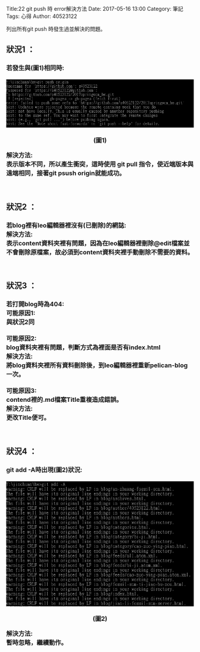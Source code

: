 Title:22 git push 時 error解決方法
Date: 2017-05-16 13:00
Category: 筆記
Tags: 心得
Author: 40523122

列出所有git push 時發生過並解決的問題。
 <!-- PELICAN_END_SUMMARY -->
<h2>狀況1 ：</h2>
<h3>
若發生與(圖1)相同時:<br/>
 <br/>
<img src="https://raw.githubusercontent.com/s40523122/2017springwcm_hw/gh-pages/picture/error1.PNG" /></p>
<p align="center">(圖1)</p>
解決方法:<br/>
表示版本不同，所以產生衝突，這時使用 git pull 指令，使近端版本與遠端相同，接著git psush origin就能成功。
</h3>
<br/>
<h2>狀況2 ：</h2>
<h3>
若blog裡有leo編輯器裡沒有(已刪除)的網誌:<br/>
解決方法:<br/>
表示content資料夾裡有問題，因為在leo編輯器裡刪除@edit檔案並不會刪除原檔案，故必須到content資料夾裡手動刪除不需要的資料。<br/>
</h3>
<br/>
<h2>狀況3 ：</h2>
<h3>
若打開blog時為404:<br/>
可能原因1:<br/>
與狀況2同<br/>
<br/>
可能原因2:<br/>
blog資料夾裡有問題，判斷方式為裡面是否有index.html<br/>
解決方法:<br/>
將blog資料夾裡所有資料刪除後，到leo編輯器裡重新pelican-blog一次。<br/>
<br/>
可能原因3:<br/>
contend裡的.md檔案Title重複造成錯誤。<br/>
解決方法:<br/>
更改Title便可。
</h3>
<br/>
<h2>狀況4 ：</h2> 
<h3>
git add -A時出現(圖2)狀況:<br/>
<br/>
<img src="https://raw.githubusercontent.com/s40523122/2017springwcm_hw/gh-pages/picture/error2.PNG" /></p>
<p align="center">(圖2)</p>
解決方法:<br/>
暫時忽略，繼續動作。 
</h3>